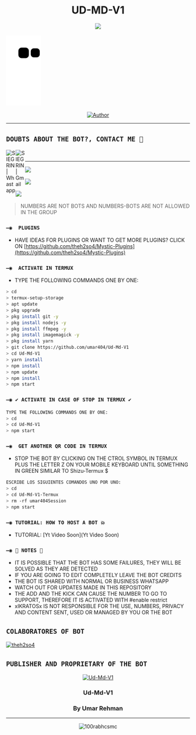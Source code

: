 # <h1 align="center">UD-MD-V1</h1>

<p align="center"> 
  <a href="https://github.com/umar404" ><img src="http://readme-typing-svg.herokuapp.com?font=Arial+black&color=DCC12E&lines=WELCOME+TO+UD-MD-V1;CREATOR+OF+THE+BOT+UMAR+REHMAN+🇵🇰;THANKS+FOR+CHOSING+UD-MD-V1+BOT+:v+%F0%9F%91%8B" height="70px"
</p>

![Snake animation](https://github.com/GataNina-Li/GataNina-Li/blob/output/github-contribution-grid-snake.svg)
</div>

<p align="center">
<a href="https://github.com/umar404"><img title="Author" src="https://img.shields.io/badge/AUTHOR-Umar-green.svg?style=for-the-badge&logo=github"></a>

---------

## ```DOUBTS ABOUT THE BOT?, CONTACT ME 🙈``` 
  <a href="https://wa.me/923165123719">
    <img align="left" alt="SIEGRIN | Whastapp" width="26px" src="https://github.com/siegrin/siegrin/blob/main/Assets/Whatsapp.svg" />
  </a> &nbsp;&nbsp;
  <a href="mailto:bmclips001@gmail.com">
    <img align="left" alt="SIEGRIN | Gmail" width="26px" src="https://github.com/siegrin/siegrin/blob/main/Assets/Gmail.svg" />
  </a> &nbsp;&nbsp;
  
---------
  
 
<a href="http://wa.me/923165123719" target="blank"><img src="https://img.shields.io/badge/Umar-Whatsapp-25D366?style=for-the-badge&logo=whatsapp&logoColor=white" />

<a href="https://chat.whatsapp.com/FrYa5MtvVjr94oMNTXCdPg" target="red"><img src="https://img.shields.io/badge/Group-Whatsapp-25D366?style=for-the-badge&logo=whatsapp&logoColor=red" />
</a>
  

<p align="hihg">   
<a href="https://instagram.com/dark-umar404" target="_blank"> <img src="https://img.shields.io/badge/Umar404-Instagram-%23E4405F?style=for-the-badge&logo=instagram&logoColor=yellow" target="_blank"></a>
  
> NUMBERS ARE NOT BOTS AND NUMBERS-BOTS ARE NOT ALLOWED IN THE GROUP



### `—◉  PLUGINS `
- HAVE IDEAS FOR PLUGINS OR WANT TO GET MORE PLUGINS? CLICK ON [https://github.com/theh2so4/Mystic-Plugins](https://github.com/theh2so4/Mystic-Plugins)

### `—◉  ACTIVATE IN TERMUX ` 
- TYPE THE FOLLOWING COMMANDS ONE BY ONE:
```bash
> cd
> termux-setup-storage
> apt update 
> pkg upgrade 
> pkg install git -y
> pkg install nodejs -y
> pkg install ffmpeg -y
> pkg install imagemagick -y
> pkg install yarn
> git clone https://github.com/umar404/Ud-Md-V1
> cd Ud-Md-V1
> yarn install 
> npm install
> npm update
> npm install 
> npm start
```

### `—◉ ✔️ ACTIVATE IN CASE OF STOP IN TERMUX ✔️`
```bash
TYPE THE FOLLOWING COMMANDS ONE BY ONE:
> cd 
> cd Ud-Md-V1
> npm start
```

### `—◉  GET ANOTHER QR CODE IN TERMUX `
- STOP THE BOT BY CLICKING ON THE CTROL SYMBOL IN TERMUX PLUS THE LETTER Z ON YOUR MOBILE KEYBOARD UNTIL SOMETHING IN GREEN SIMILAR TO Shizu-Termux $  
```bash
ESCRIBE LOS SIGUIENTES COMANDOS UNO POR UNO:
> cd 
> cd Ud-Md-V1-Termux
> rm -rf umar404Session
> npm start
```
  
### `—◉ TUTORIAL: HOW TO HOST A BOT 💥`
<a href="https://billing.acidicnodes.ml/register?ref=nSzLjTPd" width="100" height="100" alt="acidicnodes"/></a>
- TUTORIAL: [Yt Video Soon](Yt Video Soon)


### `—◉ 📝 NOTES 📝`
- IT IS POSSIBLE THAT THE BOT HAS SOME FAILURES, THEY WILL BE SOLVED AS THEY ARE DETECTED
- IF YOU ARE GOING TO EDIT COMPLETELY LEAVE THE BOT CREDITS 
- THE BOT IS SHARED WITH NORMAL OR BUSINESS WHATSAPP
- WATCH OUT FOR UPDATES MADE IN THIS REPOSITORY
- THE ADD AND THE KICK CAN CAUSE THE NUMBER TO GO TO SUPPORT, THEREFORE IT IS ACTIVATED WITH #enable restrict 
- xIKRATOSx IS NOT RESPONSIBLE FOR THE USE, NUMBERS, PRIVACY AND CONTENT SENT, USED OR MANAGED BY YOU OR THE BOT

## `COLABORATORES OF BOT`
<a href="https://github.com/Shizu-Hub"><img src="https://github.com/umar404.png" width="100" height="100" alt="theh2so4"/></a>

## `PUBLISHER AND PROPRIETARY OF THE BOT` 

<p align="center">
<a href="https://github.com/umar404"><img src="https://github.com/umar404.png" width="300" height="300" alt="Ud-Md-V1"/></a>
</p>

<h3 align="center">Ud-Md-V1</h3>
<h3 align="center">By Umar Rehman</h3> 

--------

<p align="center"> <img src="https://komarev.com/ghpvc/?username=xIKRATOSx&repository=Shizu-Bot-MD&label=REpo%20views&color=0e75b6&style=flat" alt="100rabhcsmc" /> </p>
